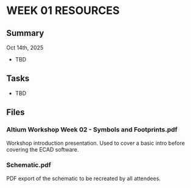# WEEK 01 RESOURCES

## Summary

Oct 14th, 2025

- TBD

## Tasks

- TBD

## Files

### Altium Workshop Week 02 - Symbols and Footprints.pdf
Workshop introduction presentation. Used to cover a basic intro before covering the ECAD software.

### Schematic.pdf
PDF export of the schematic to be recreated by all attendees.